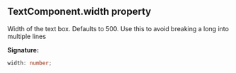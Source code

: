 
## TextComponent.width property

Width of the text box. Defaults to 500. Use this to avoid breaking a long into multiple lines

**Signature:**

```typescript
width: number;
```
